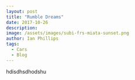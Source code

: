 ```yaml
---
layout: post
title: "Rumble Dreams"
date: 2017-10-26
description:
image: /assets/images/subi-frs-miata-sunset.png
author: Ian Phillips
tags:
  - Cars
  - Blog
---
```

hdisdhsdhodshu
